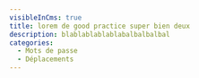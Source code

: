 ```yaml
---
visibleInCms: true
title: lorem de good practice super bien deux
description: blablablablablabalbalbalbal
categories:
  - Mots de passe
  - Déplacements
---
```


